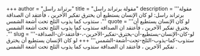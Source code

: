 +++
author = "برتراند راسل"
title = "مقولة برتراند راسل"
description = '''مقولة برتراند راسل: لو كان الإنسان يستطيع أن يخترق تفكير الآخرين ، فأعتقد ان الصداقة ستذوب كما يذوب الثلج تحت أشعة الشمس .'''
quote = '''لو كان الإنسان يستطيع أن يخترق تفكير الآخرين ، فأعتقد ان الصداقة ستذوب كما يذوب الثلج تحت أشعة الشمس .'''
slug = '''لو-كان-الإنسان-يستطيع-أن-يخترق-تفكير-الآخرين-،-فأعتقد-ان-الصداقة-ستذوب-كما-يذوب-الثلج-تحت-أشعة-الشمس'''
+++
لو كان الإنسان يستطيع أن يخترق تفكير الآخرين ، فأعتقد ان الصداقة ستذوب كما يذوب الثلج تحت أشعة الشمس .
